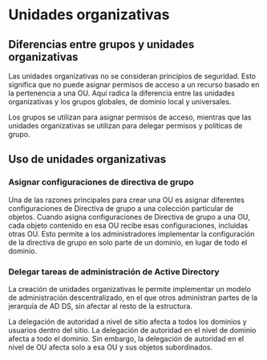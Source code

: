
# Unidades organizativas

## Diferencias entre grupos y unidades organizativas

Las unidades organizativas no se consideran principios de seguridad. Esto significa que no puede asignar permisos de acceso a un recurso basado en la pertenencia a una OU. Aquí radica la diferencia entre las unidades organizativas y los grupos globales, de dominio local y universales.

Los grupos se utilizan para asignar permisos de acceso, mientras que las unidades organizativas se utilizan para delegar permisos y políticas de grupo.

## Uso de unidades organizativas

### Asignar configuraciones de directiva de grupo

Una de las razones principales para crear una OU es asignar diferentes configuraciones de Directiva de grupo a una colección
particular de objetos. Cuando asigna configuraciones de Directiva de grupo a una OU, cada objeto contenido en esa OU recibe esas
configuraciones, incluidas otras OU. Esto permite a los administradores implementar la configuración de la directiva de grupo
en solo parte de un dominio, en lugar de todo el dominio.

### Delegar tareas de administración de Active Directory
La creación de unidades organizativas le permite implementar un modelo de administración descentralizado,
en el que otros administran partes de la jerarquía de AD DS, sin afectar al resto de la estructura.

La delegación de autoridad a nivel de sitio afecta a todos los dominios y usuarios dentro del sitio.
La delegación de autoridad en el nivel de dominio afecta a todo el dominio. Sin embargo, la delegación
de autoridad en el nivel de OU afecta solo a esa OU y sus objetos subordinados.
